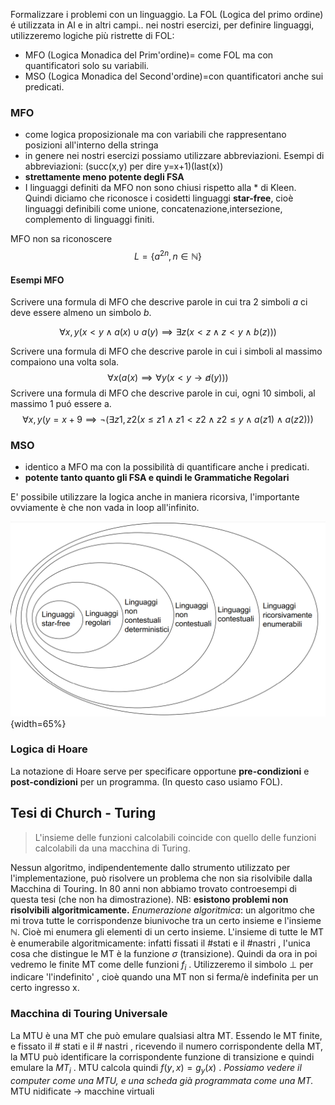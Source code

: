 
Formalizzare i problemi con un linguaggio.
La FOL (Logica del primo ordine) é utilizzata in AI e in altri campi.. nei nostri esercizi, per definire linguaggi, utilizzeremo logiche più ristrette di FOL:

- MFO (Logica Monadica del Prim'ordine)= come FOL ma con quantificatori solo su variabili. 
- MSO (Logica Monadica del Second'ordine)=con quantificatori anche sui predicati. 

### MFO 

- come logica proposizionale ma con variabili che rappresentano posizioni all'interno della stringa
- in genere nei nostri esercizi possiamo utilizzare abbreviazioni. Esempi di abbreviazioni: (succ(x,y) per dire y=x+1)(last(x))
- **strettamente meno potente degli FSA**
- I linguaggi definiti da MFO non sono chiusi rispetto alla $*$ di Kleen. Quindi diciamo che riconosce i cosidetti linguaggi **star-free**, cioè linguaggi definibili come unione, concatenazione,intersezione, complemento di linguaggi finiti.

MFO non sa riconoscere $$L = \{ a^{2n} , n \in \mathbb N \}$$

#### Esempi MFO
Scrivere una formula di MFO che descrive parole in cui tra 2 simboli $a$ ci deve essere almeno un simbolo $b$. 

$$\forall x,y( x < y \wedge a(x) \cup a(y) \implies \exists z( x < z \wedge z < y \wedge b(z)))$$

Scrivere una formula di MFO che descrive parole in cui i simboli al massimo compaiono una volta sola. 
$$\forall x( a(x) \implies \forall y( x < y \rightarrow \not a(y)))$$
Scrivere una formula di MFO che descrive parole in cui, ogni 10 simboli, al massimo 1 puó essere a. 
$$\forall x,y( y = x + 9 \implies \neg (\exists z1,z2( x \le z1 \wedge z1 < z2 \wedge z2 \le y \wedge a(z1) \wedge a(z2)))$$

### MSO
- identico a MFO ma con la possibilità di quantificare anche i predicati.
- **potente tanto quanto gli FSA e quindi le Grammatiche Regolari**

E' possibile utilizzare la logica anche in maniera ricorsiva, l'importante ovviamente è che non vada in loop all'infinito. 

![](images/eeb41aa98d2779ff44e69a7bb940284c.png){width=65%}

### Logica di Hoare
La notazione di Hoare serve per specificare opportune **pre-condizioni** e **post-condizioni** per un programma. (In questo caso usiamo FOL).

## Tesi di  Church - Turing

> L'insieme delle funzioni calcolabili coincide con quello delle funzioni calcolabili da una macchina di Turing.

Nessun algoritmo, indipendentemente dallo strumento utilizzato per l'implementazione, può risolvere un problema che non sia risolvibile dalla Macchina di Touring. 
In 80 anni non abbiamo trovato controesempi di questa tesi (che non ha dimostrazione).
NB: **esistono problemi non risolvibili algoritmicamente.**
*Enumerazione algoritmica*: un algoritmo che mi trova tutte le corrispondenze biunivoche tra un certo insieme e l'insieme $\mathbb{N}$.  Cioè mi enumera gli elementi di un certo insieme. 
L'insieme di tutte le MT è enumerabile algoritmicamente: infatti fissati il \#stati e il \#nastri , l'unica cosa che distingue le MT è la funzione $\sigma$ (transizione).
Quindi da ora in poi vedremo le finite MT come delle funzioni $f_i$ .
Utilizzeremo il simbolo $\bot$ per indicare 'l'indefinito' , cioè quando una MT non si ferma/è indefinita per un certo ingresso x. 
 
### Macchina di Touring Universale
 
La MTU è una MT che può emulare qualsiasi altra MT. Essendo le MT finite, e fissato il \# stati e il \# nastri , ricevendo il numero corrispondente della MT, la MTU può identificare la corrispondente funzione di transizione e quindi emulare la $MT_i$ . 
MTU calcola quindi $f(y,x)=g_y(x)$ . 
*Possiamo vedere il computer come una MTU, e una scheda già programmata come una MT.*
MTU nidificate -> macchine virtuali